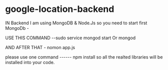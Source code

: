# google-location-backend

IN Backend I am using MongoDB & Node.Js so you need to start first MongoDb -

USE THIS COMMAND --sudo service mongod start Or mongod

AND AFTER THAT - nomon app.js

please use one command ------ npm install so all the realted libraries will be installed into your code.
